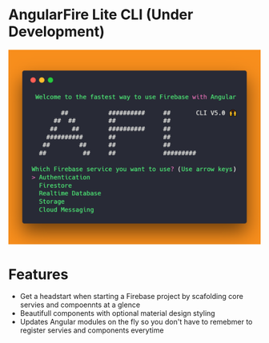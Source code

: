 # AngularFire Lite CLI (Under Development)

![AFL CLI](https://github.com/hamedbaatour/afl-cli/blob/master/preview/AFL%20Snapshot.png?raw=true)

# Features

- Get a headstart when starting a Firebase project by scafolding core servies and compoennts at a glence
- Beautifull components with optional material design styling
- Updates Angular modules on the fly so you don't have to remebmer to register servies and components everytime
